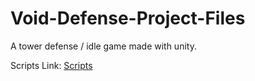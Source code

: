 # Void-Defense-Project-Files
A tower defense / idle game made with unity.

Scripts Link: [Scripts](https://github.com/Hir-o/Void-Defense-Project-Files/tree/master/Assets/Scripts)
